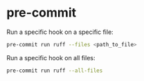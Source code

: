 # pre-commit

Run a specific hook on a specific file:

```sh
pre-commit run ruff --files <path_to_file>
```

Run a specific hook on all files:

```sh
pre-commit run ruff --all-files
```
